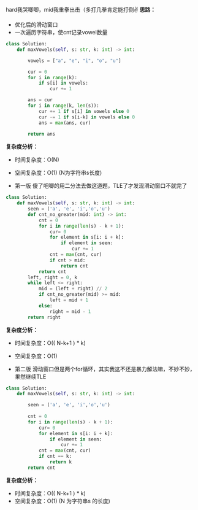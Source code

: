 
hard我哭唧唧，mid我重拳出击（多打几拳肯定能打倒✌️
**思路：**
- 优化后的滑动窗口
- 一次遍历字符串，使cnt记录vowel数量
```python
class Solution:
    def maxVowels(self, s: str, k: int) -> int:

        vowels = ["a", "e", "i", "o", "u"]

        cur = 0
        for i in range(k):
            if s[i] in vowels:
                cur += 1

        ans = cur
        for i in range(k, len(s)):
            cur += 1 if s[i] in vowels else 0
            cur -= 1 if s[i-k] in vowels else 0
            ans = max(ans, cur)
        
        return ans
```

**复杂度分析：**
- 时间复杂度：O(N)
- 空间复杂度：O(1)
(N为字符串s长度)

- 第一版 傻了吧唧的用二分法去做这道题，TLE了才发现滑动窗口不就完了
```python
class Solution:
    def maxVowels(self, s: str, k: int) -> int:
        seen = ('a', 'e', 'i','o','u')
        def cnt_no_greater(mid: int) -> int:
            cnt = 0
            for i in range(len(s) - k + 1):
                cur= 0
                for element in s[i: i + k]:
                    if element in seen:
                        cur += 1
                cnt = max(cnt, cur)
                if cnt > mid:
                    return cnt
            return cnt
        left, right = 0, k
        while left <= right:
            mid = (left + right) // 2
            if cnt_no_greater(mid) >= mid:
                left = mid + 1
            else:
                right = mid - 1
        return right
```
**复杂度分析：**
- 时间复杂度：O(( N-k+1 ) * k)
- 空间复杂度：O(1)

- 第二版 滑动窗口但是两个for循环，其实我这不还是暴力解法嘛，不妙不妙，果然继续TLE
```python
class Solution:
    def maxVowels(self, s: str, k: int) -> int:

        seen = ('a', 'e', 'i','o','u')
        
        cnt = 0
        for i in range(len(s) - k + 1):
            cur= 0
            for element in s[i: i + k]:
                if element in seen:
                    cur += 1
            cnt = max(cnt, cur)
            if cnt == k:
                return k
        return cnt
```
**复杂度分析：**
- 时间复杂度：O(( N-k+1 ) * k)
- 空间复杂度：O(1)
(N 为字符串s 的长度)
